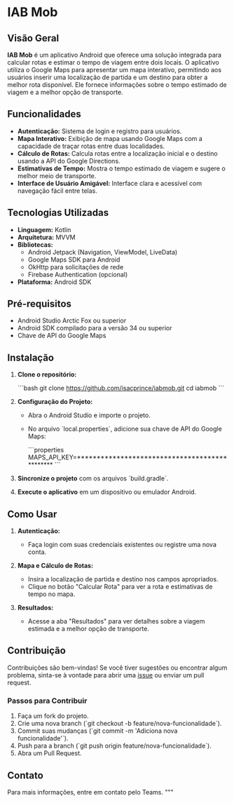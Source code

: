 # IAB Mob

## Visão Geral

**IAB Mob** é um aplicativo Android que oferece uma solução integrada para calcular rotas e estimar o tempo de viagem entre dois locais. O aplicativo utiliza o Google Maps para apresentar um mapa interativo, permitindo aos usuários inserir uma localização de partida e um destino para obter a melhor rota disponível. Ele fornece informações sobre o tempo estimado de viagem e a melhor opção de transporte.

## Funcionalidades

- **Autenticação:** Sistema de login e registro para usuários.
- **Mapa Interativo:** Exibição de mapa usando Google Maps com a capacidade de traçar rotas entre duas localidades.
- **Cálculo de Rotas:** Calcula rotas entre a localização inicial e o destino usando a API do Google Directions.
- **Estimativas de Tempo:** Mostra o tempo estimado de viagem e sugere o melhor meio de transporte.
- **Interface de Usuário Amigável:** Interface clara e acessível com navegação fácil entre telas.

## Tecnologias Utilizadas

- **Linguagem:** Kotlin
- **Arquitetura:** MVVM
- **Bibliotecas:**
  - Android Jetpack (Navigation, ViewModel, LiveData)
  - Google Maps SDK para Android
  - OkHttp para solicitações de rede
  - Firebase Authentication (opcional)
- **Plataforma:** Android SDK

## Pré-requisitos

- Android Studio Arctic Fox ou superior
- Android SDK compilado para a versão 34 ou superior
- Chave de API do Google Maps

## Instalação

1. **Clone o repositório:**

   \`\`\`bash
   git clone https://github.com/isacprince/iabmob.git
   cd iabmob
   \`\`\`

2. **Configuração do Projeto:**

   - Abra o Android Studio e importe o projeto.
   - No arquivo \`local.properties\`, adicione sua chave de API do Google Maps:

     \`\`\`properties
     MAPS_API_KEY=**********************************************
     \`\`\`

3. **Sincronize o projeto** com os arquivos \`build.gradle\`.

4. **Execute o aplicativo** em um dispositivo ou emulador Android.

## Como Usar

1. **Autenticação:**
   - Faça login com suas credenciais existentes ou registre uma nova conta.

2. **Mapa e Cálculo de Rotas:**
   - Insira a localização de partida e destino nos campos apropriados.
   - Clique no botão "Calcular Rota" para ver a rota e estimativas de tempo no mapa.

3. **Resultados:**
   - Acesse a aba "Resultados" para ver detalhes sobre a viagem estimada e a melhor opção de transporte.

## Contribuição

Contribuições são bem-vindas! Se você tiver sugestões ou encontrar algum problema, sinta-se à vontade para abrir uma [issue](https://github.com/isacprince/iabmob/issues) ou enviar um pull request.

### Passos para Contribuir

1. Faça um fork do projeto.
2. Crie uma nova branch (\`git checkout -b feature/nova-funcionalidade\`).
3. Commit suas mudanças (\`git commit -m 'Adiciona nova funcionalidade'\`).
4. Push para a branch (\`git push origin feature/nova-funcionalidade\`).
5. Abra um Pull Request.

## Contato

Para mais informações, entre em contato pelo Teams.
"""